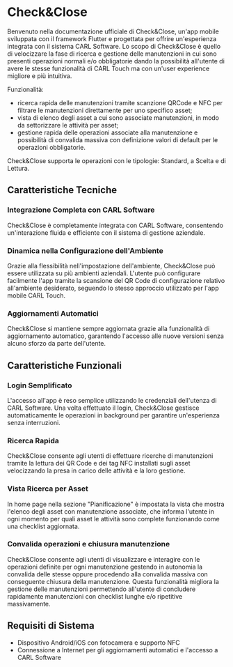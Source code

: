 # Check&Close

Benvenuto nella documentazione ufficiale di Check&Close, un'app mobile sviluppata con il framework Flutter e progettata per offrire un'esperienza integrata con il sistema CARL Software.
Lo scopo di Check&Close è quello di velocizzare la fase di ricerca e gestione delle manutenzioni in cui sono presenti operazioni normali e/o obbligatorie dando la possibilità all'utente di avere le stesse funzionalità di CARL Touch ma con un'user experience migliore e più intuitiva.

Funzionalità:
- ricerca rapida delle manutenzioni tramite scanzione QRCode e NFC per filtrare le manutenzioni direttamente per uno specifico asset;
- vista di elenco degli asset a cui sono associate manutenzioni, in modo da settorizzare le attività per asset;
- gestione rapida delle operazioni associate alla manutenzione e possibilità di convalida massiva con definizione valori di default per le operazioni obbligatorie.

Check&Close supporta le operazioni con le tipologie: Standard, a Scelta e di Lettura.

## Caratteristiche Tecniche

### Integrazione Completa con CARL Software
Check&Close è completamente integrata con CARL Software, consentendo un'interazione fluida e efficiente con il sistema di gestione aziendale.

### Dinamica nella Configurazione dell'Ambiente
Grazie alla flessibilità nell'impostazione dell'ambiente, Check&Close può essere utilizzata su più ambienti aziendali. L'utente può configurare facilmente l'app tramite la scansione del QR Code di configurazione relativo all'ambiente desiderato, seguendo lo stesso approccio utilizzato per l'app mobile CARL Touch.

### Aggiornamenti Automatici
Check&Close si mantiene sempre aggiornata grazie alla funzionalità di aggiornamento automatico, garantendo l'accesso alle nuove versioni senza alcuno sforzo da parte dell'utente.

## Caratteristiche Funzionali

### Login Semplificato
L'accesso all'app è reso semplice utilizzando le credenziali dell'utenza di CARL Software. Una volta effettuato il login, Check&Close gestisce automaticamente le operazioni in background per garantire un'esperienza senza interruzioni.

### Ricerca Rapida
Check&Close consente agli utenti di effettuare ricerche di manutenzioni tramite la lettura dei QR Code e dei tag NFC installati sugli asset velocizzando la presa in carico delle attività e la loro gestione.

### Vista Ricerca per Asset 
In home page nella sezione "Pianificazione" è impostata la vista che mostra l'elenco degli asset con manutenzione associate, che informa l'utente in ogni momento per quali asset le attività sono complete funzionando come una checklist aggiornata.

### Convalida operazioni e chiusura manutenzione
Check&Close consente agli utenti di visualizzare e interagire con le operazioni definite per ogni manutenzione gestendo in autonomia la convalida delle stesse oppure procedendo alla convalida massiva con conseguente chiusura della manutenzione.
Questa funzionalità migliora la gestione delle manutenzioni permettendo all'utente di concludere rapidamente manutenzioni con checklist lunghe e/o ripetitive massivamente.

## Requisiti di Sistema
- Dispositivo Android/iOS con fotocamera e supporto NFC
- Connessione a Internet per gli aggiornamenti automatici e l'accesso a CARL Software
